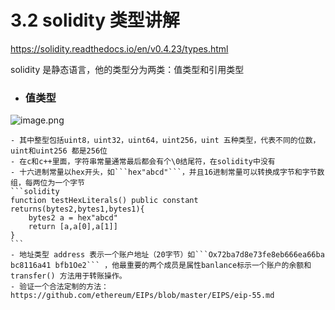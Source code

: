 # 3.2 solidity 类型讲解

https://solidity.readthedocs.io/en/v0.4.23/types.html

solidity 是静态语言，他的类型分为两类：值类型和引用类型

- ### 值类型
![image.png](https://upload-images.jianshu.io/upload_images/7220971-f4c0b6b93b5797f1.png?imageMogr2/auto-orient/strip%7CimageView2/2/w/1240)

    - 其中整型包括uint8，uint32，uint64，uint256，uint 五种类型，代表不同的位数，uint和uint256 都是256位
    - 在c和c++里面，字符串常量通常最后都会有个\0结尾符，在solidity中没有
    - 十六进制常量以hex开头，如```hex"abcd"```，并且16进制常量可以转换成字节和字节数组，每两位为一个字节
    ```solidity
    function testHexLiterals() public constant returns(bytes2,bytes1,bytes1){
        bytes2 a = hex"abcd"
        return [a,a[0],a[1]]
    }
    ```
    - 地址类型 address 表示一个账户地址（20字节）如```Ox72ba7d8e73fe8eb666ea66ba bc8116a41 bfb1Oe2``` ，他最重要的两个成员是属性banlance标示一个账户的余额和transfer() 方法用于转账操作。
    - 验证一个合法定制的方法：https://github.com/ethereum/EIPs/blob/master/EIPS/eip-55.md
    
    